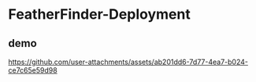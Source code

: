 # FeatherFinder-Deployment
## demo
https://github.com/user-attachments/assets/ab201dd6-7d77-4ea7-b024-ce7c65e59d98

